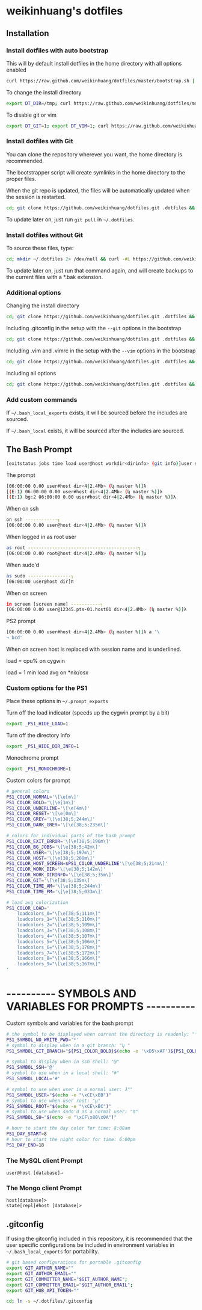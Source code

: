 ﻿
# weikinhuang's dotfiles

## Installation

### Install dotfiles with auto bootstrap

This will by default install dotfiles in the home directory with all options enabled

```bash
curl https://raw.github.com/weikinhuang/dotfiles/master/bootstrap.sh | sh
```

To change the install directory

```bash
export DT_DIR=/tmp; curl https://raw.github.com/weikinhuang/dotfiles/master/bootstrap.sh | sh
```

To disable git or vim

```bash
export DT_GIT=1; export DT_VIM=1; curl https://raw.github.com/weikinhuang/dotfiles/master/bootstrap.sh | sh
```

### Install dotfiles with Git

You can clone the repository wherever you want, the home directory is recommended.

The bootstrapper script will create symlinks in the home directory to the proper files.

When the git repo is updated, the files will be automatically updated when the session is restarted.

```bash
cd; git clone https://github.com/weikinhuang/dotfiles.git .dotfiles && cd .dotfiles && ./bootstrap.sh
```

To update later on, just run `git pull` in `~/.dotfiles`.

### Install dotfiles without Git

To source these files, type:

```bash
cd; mkdir ~/.dotfiles 2> /dev/null && curl -#L https://github.com/weikinhuang/dotfiles/tarball/master | tar -C ~/.dotfiles -xzv --strip-components 1 && cd ~/.dotfiles && ./bootstrap.sh
```

To update later on, just run that command again, and will create backups to the current files with a *.bak extension.

### Additional options

Changing the install directory

```bash
cd; git clone https://github.com/weikinhuang/dotfiles.git .dotfiles && cd .dotfiles && ./bootstrap.sh --dir /tmp
```

Including .gitconfig in the setup with the `--git` options in the bootstrap

```bash
cd; git clone https://github.com/weikinhuang/dotfiles.git .dotfiles && cd .dotfiles && ./bootstrap.sh --git
```

Including .vim and .vimrc in the setup with the `--vim` options in the bootstrap

```bash
cd; git clone https://github.com/weikinhuang/dotfiles.git .dotfiles && cd .dotfiles && ./bootstrap.sh --vim
```

Including all options

```bash
cd; git clone https://github.com/weikinhuang/dotfiles.git .dotfiles && cd .dotfiles && ./bootstrap.sh --vim --git
```

### Add custom commands

If `~/.bash_local_exports` exists, it will be sourced before the includes are sourced.

If `~/.bash_local` exists, it will be sourced after the includes are sourced.

## The Bash Prompt

```bash
[exitstatus jobs time load user@host workdir<dirinfo> (git info)]user symbol
```

The prompt
```bash
[06:00:00 0.00 user#host dir<4|2.4Mb> (կ master %)]λ 
[(E:1) 06:00:00 0.00 user#host dir<4|2.4Mb> (կ master %)]λ 
[(E:1) bg:2 06:00:00 0.00 user#host dir<4|2.4Mb> (կ master %)]λ 
```

When on ssh
```bash
on ssh ------------┐
[06:00:00 0.00 user@host dir<4|2.4Mb> (կ master %)]λ 
```

When logged in as root user
```bash
as root -----------------------------------------┐
[06:00:00 0.00 root@host dir<4|2.4Mb> (կ master %)]μ 
```

When sudo'd
```bash
as sudo ----------------┐
[06:00:00 user@host dir]π 
```

When on screen
```bash
in screen [screen name] -----------┐
[06:00:00 0.00 user@12345.pts-01.host01 dir<4|2.4Mb> (կ master %)]λ 
```

PS2 prompt
```bash
[06:00:00 0.00 user#host dir<4|2.4Mb> (կ master %)]λ a '\
→ bcd'
```

When on screen host is replaced with session name and is underlined.
 
load = cpu% on cygwin

load = 1 min load avg on *nix/osx

### Custom options for the PS1

Place these options in `~/.prompt_exports`

Turn off the load indicator (speeds up the cygwin prompt by a bit)
```bash
export _PS1_HIDE_LOAD=1
```

Turn off the directory info
```bash
export _PS1_HIDE_DIR_INFO=1
```

Monochrome prompt
```bash
export _PS1_MONOCHROME=1
```

Custom colors for prompt
```bash
# general colors
PS1_COLOR_NORMAL='\[\e[m\]'
PS1_COLOR_BOLD='\[\e[1m\]'
PS1_COLOR_UNDERLINE='\[\e[4m\]'
PS1_COLOR_RESET='\[\e[0m\]'
PS1_COLOR_GREY='\[\e[38;5;244m\]'
PS1_COLOR_DARK_GREY='\[\e[38;5;235m\]'

# colors for individual parts of the bash prompt
PS1_COLOR_EXIT_ERROR='\[\e[38;5;196m\]'
PS1_COLOR_BG_JOBS='\[\e[38;5;42m\]'
PS1_COLOR_USER='\[\e[38;5;197m\]'
PS1_COLOR_HOST='\[\e[38;5;208m\]'
PS1_COLOR_HOST_SCREEN=$PS1_COLOR_UNDERLINE'\[\e[38;5;214m\]'
PS1_COLOR_WORK_DIR='\[\e[38;5;142m\]'
PS1_COLOR_WORK_DIRINFO='\[\e[38;5;35m\]'
PS1_COLOR_GIT='\[\e[38;5;135m\]'
PS1_COLOR_TIME_AM='\[\e[38;5;244m\]'
PS1_COLOR_TIME_PM='\[\e[38;5;033m\]'

# load avg colorization
PS1_COLOR_LOAD='
	loadcolors_0="\[\e[38;5;111m\]"
	loadcolors_1="\[\e[38;5;110m\]"
	loadcolors_2="\[\e[38;5;109m\]"
	loadcolors_3="\[\e[38;5;108m\]"
	loadcolors_4="\[\e[38;5;107m\]"
	loadcolors_5="\[\e[38;5;106m\]"
	loadcolors_6="\[\e[38;5;178m\]"
	loadcolors_7="\[\e[38;5;172m\]"
	loadcolors_8="\[\e[38;5;166m\]"
	loadcolors_9="\[\e[38;5;167m\]"
'
```

# ---------- SYMBOLS AND VARIABLES FOR PROMPTS ----------
Custom symbols and variables for the bash prompt
```bash
# the symbol to be displayed when current the directory is readonly: "*"
PS1_SYMBOL_NO_WRITE_PWD='*'
# symbol to display when in a git branch: "կ "
PS1_SYMBOL_GIT_BRANCH="${PS1_COLOR_BOLD}$(echo -e '\xD5\xAF')${PS1_COLOR_NORMAL} "

# symbol to display when in ssh shell: "@"
PS1_SYMBOL_SSH='@'
# symbol to use when in a local shell: "#"
PS1_SYMBOL_LOCAL='#'

# symbol to use when user is a normal user: λ""
PS1_SYMBOL_USER="$(echo -e "\xCE\xBB")"
# symbol to use when user root: "μ"
PS1_SYMBOL_ROOT="$(echo -e "\xCE\xBC")"
# symbol to use when sudo'd as a normal user: "π"
PS1_SYMBOL_SU="$(echo -e "\xCF\x80\x0A")"

# hour to start the day color for time: 8:00am
PS1_DAY_START=8
# hour to start the night color for time: 6:00pm
PS1_DAY_END=18
```

### The MySQL client Prompt

```
user@host [database]→ 
```

### The Mongo client Prompt

```
host[database]> 
state[repl]#host [database]> 
```

## .gitconfig

If using the gitconfig included in this repository, it is recommended that the user specific configurations be included in environment variables in `~/.bash_local_exports` for portability.
```bash
# git based configurations for portable .gitconfig
export GIT_AUTHOR_NAME=""
export GIT_AUTHOR_EMAIL=""
export GIT_COMMITTER_NAME="$GIT_AUTHOR_NAME";
export GIT_COMMITTER_EMAIL="$GIT_AUTHOR_EMAIL";
export GIT_HUB_API_TOKEN=""
```

```bash
cd; ln -s ~/.dotfiles/.gitconfig
```
